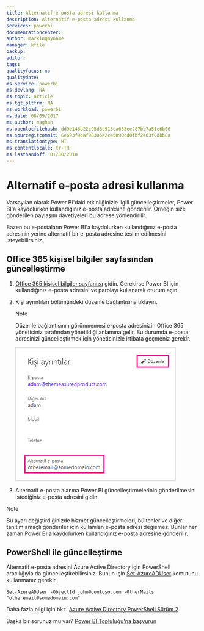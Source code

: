 ```yaml
---
title: Alternatif e-posta adresi kullanma
description: Alternatif e-posta adresi kullanma
services: powerbi
documentationcenter: 
author: markingmyname
manager: kfile
backup: 
editor: 
tags: 
qualityfocus: no
qualitydate: 
ms.service: powerbi
ms.devlang: NA
ms.topic: article
ms.tgt_pltfrm: NA
ms.workload: powerbi
ms.date: 08/09/2017
ms.author: maghan
ms.openlocfilehash: dd9e146b22c95d8c915ea653ee287bb7a51e6b06
ms.sourcegitcommit: 6e693f9caf98385a2c45890cd0fbf2403f0dbb8a
ms.translationtype: HT
ms.contentlocale: tr-TR
ms.lasthandoff: 01/30/2018
---
```

# <a name="using-an-alternate-email-address"></a>Alternatif e-posta adresi kullanma
Varsayılan olarak Power BI'daki etkinliğinizle ilgili güncelleştirmeler, Power BI'a kaydolurken kullandığınız e-posta adresine gönderilir.  Örneğin size gönderilen paylaşım davetiyeleri bu adrese yönlendirilir.

Bazen bu e-postaların Power BI'a kaydolurken kullandığınız e-posta adresinin yerine alternatif bir e-posta adresine teslim edilmesini isteyebilirsiniz.

## <a name="updating-through-office-365-personal-info-page"></a>Office 365 kişisel bilgiler sayfasından güncelleştirme
1. [Office 365 kişisel bilgiler sayfanıza](https://portal.office.com/account/#personalinfo) gidin.  Gerekirse Power BI için kullandığınız e-posta adresini ve parolayı kullanarak oturum açın.
2. Kişi ayrıntıları bölümündeki düzenle bağlantısına tıklayın.  
   
   > [!NOTE]
   > Düzenle bağlantısının görünmemesi e-posta adresinizin Office 365 yöneticiniz tarafından yönetildiği anlamına gelir. Bu durumda e-posta adresinizi güncelleştirmek için yöneticinizle irtibata geçmeniz gerekir.
   > 
   > 
   
   ![](media/service-admin-alternate-email-address-for-power-bi/contact-details.png)
3. Alternatif e-posta alanına Power BI güncelleştirmelerinin gönderilmesini istediğiniz e-posta adresini gidin.

> [!NOTE]
> Bu ayarı değiştirdiğinizde hizmet güncelleştirmeleri, bültenler ve diğer tanıtım amaçlı gönderiler için kullanılan e-posta adresi değişmez.  Bunlar her zaman Power BI'a kaydolurken kullandığınız e-posta adresine gönderilir.
> 
> 

## <a name="updating-with-powershell"></a>PowerShell ile güncelleştirme
Alternatif e-posta adresini Azure Active Directory için PowerShell aracılığıyla da güncelleştirebilirsiniz. Bunun için [Set-AzureADUser](https://docs.microsoft.com/powershell/module/azuread/set-azureaduser) komutunu kullanmanız gerekir.

```
Set-AzureADUser -ObjectId john@contoso.com -OtherMails "otheremail@somedomain.com"
```

Daha fazla bilgi için bkz. [Azure Active Directory PowerShell Sürüm 2](https://docs.microsoft.com/powershell/azure/active-directory/install-adv2).

Başka bir sorunuz mu var? [Power BI Topluluğu'na başvurun](http://community.powerbi.com/)

